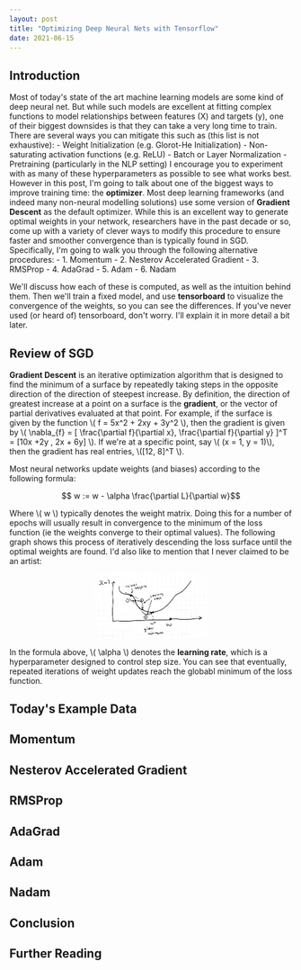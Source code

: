 ```yaml
---
layout: post
title: "Optimizing Deep Neural Nets with Tensorflow"
date: 2021-06-15
---
```


## Introduction

Most of today's state of the art machine learning models are some kind of deep neural net. But while such models are excellent at fitting complex functions to model relationships between features (X) and targets (y), one of their biggest downsides is that they can take a very long time to train. There are several ways you can mitigate this such as (this list is not exhaustive):
    - Weight Initialization (e.g. Glorot-He Initialization)
    - Non-saturating activation functions (e.g. ReLU)
    - Batch or Layer Normalization
    - Pretraining (particularly in the NLP setting)
I encourage you to experiment with as many of these hyperparameters as possible to see what works best. However in this post, I'm going to talk about one of the biggest ways to improve training time: the __optimizer__. Most deep learning frameworks (and indeed many non-neural modelling solutions) use some version of __Gradient Descent__ as the default optimizer. While this is an excellent way to generate optimal weights in your network, researchers have in the past decade or so, come up with a variety of clever ways to modify this procedure to ensure faster and smoother convergence than is typically found in SGD. Specifically, I'm going to walk you through the following alternative procedures:
    - 1. Momentum
    - 2. Nesterov Accelerated Gradient
    - 3. RMSProp
    - 4. AdaGrad
    - 5. Adam
    - 6. Nadam

We'll discuss how each of these is computed, as well as the intuition behind them. Then we'll train a fixed model, and use __tensorboard__ to visualize the convergence of the weights, so you can see the differences. If you've never used (or heard of) tensorboard, don't worry. I'll explain it in more detail a bit later.

## Review of SGD

__Gradient Descent__ is an iterative optimization algorithm that is designed to find the minimum of a surface by repeatedly taking steps in the opposite direction of the direction of steepest increase. By definition, the direction of greatest increase at a point on a surface is the __gradient__, or the vector of partial derivatives evaluated at that point. For example, if the surface is given by the function \\( f = 5x^2 + 2xy + 3y^2 \\), then the gradient is given by \\( \nabla_{f} = [ \frac{\partial f}{\partial x}, \frac{\partial f}{\partial y} ]^T = [10x +2y , 2x + 6y] \\). If we're at a specific point, say \\( (x = 1, y = 1)\\), then the gradient has real entries, \\([12, 8]^T \\). 

Most neural networks update weights (and biases) according to the following formula:

$$ w := w - \alpha \frac{\partial L}{\partial w}$$

Where \\( w \\) typically denotes the weight matrix. Doing this for a number of epochs will usually result in convergence to the minimum of the loss function (ie the weights converge to their optimal values). The following graph shows this process of iteratively descending the loss surface until the optimal weights are found. I'd also like to mention that I never claimed to be an artist: 

<center><img src="/img/sgd.png" width = "40%" alt = "SGD"></center>

In the formula above, \\( \alpha \\) denotes the __learning rate__, which is a hyperparameter designed to control step size. You can see that eventually, repeated iterations of weight updates reach the globabl minimum of the loss function.

## Today's Example Data 

## Momentum

## Nesterov Accelerated Gradient

## RMSProp

## AdaGrad

## Adam

## Nadam

## Conclusion

## Further Reading